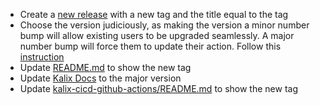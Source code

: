 * Create a [new release](https://github.com/lightbend/setup-kalix-action/releases/new) with a new tag and the title equal to the tag
*   Choose the version judiciously, as making the version a minor number bump will allow existing users to be upgraded seamlessly. A major number bump will force them to update their action. Follow this [instruction](https://docs.github.com/en/actions/creating-actions/about-custom-actions#using-release-management-for-actions)
* Update [README.md](README.md) to show the new tag
* Update [Kalix Docs](https://github.com/lightbend/kalix-docs/blob/fdfd537fdc5ca9eb2a828b947b99a2ab52dce163/docs/modules/operations/pages/integrate-cicd-github-actions.adoc) to
  the major version
* Update [kalix-cicd-github-actions/README.md](https://github.com/lightbend/kalix-cicd-github-actions) to show the new tag